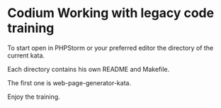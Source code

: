 # Codium Working with legacy code training
To start open in PHPStorm or your preferred editor the directory of the current kata.

Each directory contains his own README and Makefile.

The first one is web-page-generator-kata.

Enjoy the training.